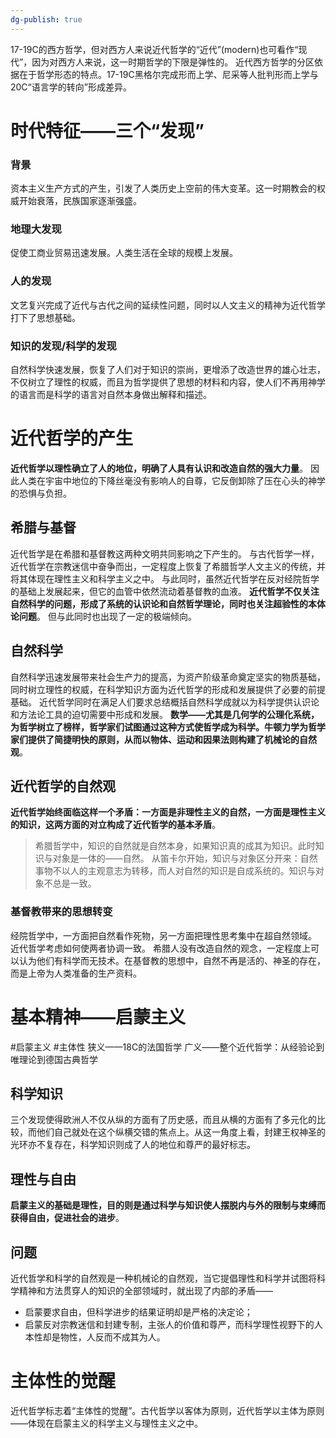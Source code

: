 ```yaml
---
dg-publish: true
---
```

17-19C的西方哲学，但对西方人来说近代哲学的“近代”(modern)也可看作“现代”，因为对西方人来说，这一时期哲学的下限是弹性的。
近代西方哲学的分区依据在于哲学形态的特点。17-19C黑格尔完成形而上学、尼采等人批判形而上学与20C“语言学的转向”形成差异。
# 时代特征——三个“发现”
### 背景 
资本主义生产方式的产生，引发了人类历史上空前的伟大变革。这一时期教会的权威开始衰落，民族国家逐渐强盛。
### 地理大发现
促使工商业贸易迅速发展。人类生活在全球的规模上发展。
### 人的发现
文艺复兴完成了近代与古代之间的延续性问题，同时以人文主义的精神为近代哲学打下了思想基础。
### 知识的发现/科学的发现
自然科学快速发展，恢复了人们对于知识的崇尚，更增添了改造世界的雄心壮志，不仅树立了理性的权威，而且为哲学提供了思想的材料和内容，使人们不再用神学的语言而是科学的语言对自然本身做出解释和描述。
# 近代哲学的产生
**近代哲学以理性确立了人的地位，明确了人具有认识和改造自然的强大力量**。
因此人类在宇宙中地位的下降丝毫没有影响人的自尊，它反倒卸除了压在心头的神学的恐惧与负担。
## 希腊与基督
近代哲学是在希腊和基督教这两种文明共同影响之下产生的。
与古代哲学一样，近代哲学在宗教迷信中奋争而出，一定程度上恢复了希腊哲学人文主义的传统，并将其体现在理性主义和科学主义之中。
与此同时，虽然近代哲学在反对经院哲学的基础上发展起来，但它的血管中依然流动着基督教的血液。
**近代哲学不仅关注自然科学的问题，形成了系统的认识论和自然哲学理论，同时也关注超验性的本体论问题**。
但与此同时也出现了一定的极端倾向。
## 自然科学
自然科学迅速发展带来社会生产力的提高，为资产阶级革命奠定坚实的物质基础，同时树立理性的权威，在科学知识方面为近代哲学的形成和发展提供了必要的前提基础。
近代哲学同时在满足人们要求总结概括自然科学成就以为科学提供认识论和方法论工具的迫切需要中形成和发展。
**数学——尤其是几何学的公理化系统，为哲学树立了榜样，哲学家们试图通过这种方式使哲学成为科学。牛顿力学为哲学家们提供了简捷明快的原则，从而以物体、运动和因果法则构建了机械论的自然观**。
## 近代哲学的自然观
**近代哲学始终面临这样一个矛盾：一方面是非理性主义的自然，一方面是理性主义的知识，这两方面的对立构成了近代哲学的基本矛盾**。
>希腊哲学中，知识的自然就是自然本身，如果知识真的成其为知识。此时知识与对象是一体的——自然。
>从笛卡尔开始，知识与对象区分开来：自然事物不以人的主观意志为转移，而人对自然的知识是自成系统的。知识与对象不总是一致。

### 基督教带来的思想转变
经院哲学中，一方面把自然看作死物，另一方面把理性思考集中在超自然领域。
近代哲学考虑如何使两者协调一致。
希腊人没有改造自然的观念，一定程度上可以认为他们有科学而无技术。在基督教的思想中，自然不再是活的、神圣的存在，而是上帝为人类准备的生产资料。
# 基本精神——启蒙主义
#启蒙主义 #主体性 
狭义——18C的法国哲学
广义——整个近代哲学：从经验论到唯理论到德国古典哲学
## 科学知识
三个发现使得欧洲人不仅从纵的方面有了历史感，而且从横的方面有了多元化的比较，而他们自己就处在这个纵横交错的焦点上。从这一角度上看，封建王权神圣的光环亦不复存在，科学知识则成了人的地位和尊严的最好标志。
## 理性与自由
**启蒙主义的基础是理性，目的则是通过科学与知识使人摆脱内与外的限制与束缚而获得自由，促进社会的进步**。

## 问题
近代哲学和科学的自然观是一种机械论的自然观，当它提倡理性和科学并试图将科学精神和方法贯穿人的知识的全部领域时，就出现了内部的矛盾——
- 启蒙要求自由，但科学进步的结果证明却是严格的决定论；
- 启蒙反对宗教迷信和封建专制，主张人的价值和尊严，而科学理性视野下的人本性却是物性，人反而不成其为人。
# 主体性的觉醒
近代哲学标志着“主体性的觉醒”。古代哲学以客体为原则，近代哲学以主体为原则——体现在启蒙主义的科学主义与理性主义之中。
